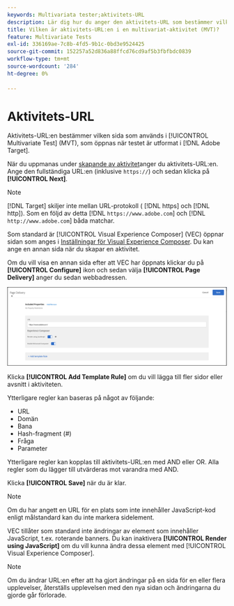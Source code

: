 ```yaml
---
keywords: Multivariata tester;aktivitets-URL
description: Lär dig hur du anger den aktivitets-URL som bestämmer vilken sida som ska användas i testet och som öppnas när aktiviteten Multivariate Test har utformats med Adobe Target.
title: Vilken är aktivitets-URL:en i en multivariat-aktivitet (MVT)?
feature: Multivariate Tests
exl-id: 336169ae-7c8b-4fd5-9b1c-0bd3e9524425
source-git-commit: 152257a52d836a88ffcd76cd9af5b3fbfbdc0839
workflow-type: tm+mt
source-wordcount: '284'
ht-degree: 0%

---
```


# Aktivitets-URL

Aktivitets-URL:en bestämmer vilken sida som används i [!UICONTROL Multivariate Test] (MVT), som öppnas när testet är utformat i [!DNL Adobe Target].

När du uppmanas under [skapande av aktivitet](/help/main/c-activities/c-multivariate-testing/t-create-multivariate-test/create-multivariate-test.md)anger du aktivitets-URL:en. Ange den fullständiga URL:en (inklusive `https://`) och sedan klicka på **[!UICONTROL Next]**.

>[!NOTE]
>
>[!DNL Target] skiljer inte mellan URL-protokoll ( [!DNL https] och [!DNL http]). Som en följd av detta [!DNL `https://www.adobe.com`] och [!DNL `http://www.adobe.com`] båda matchar.

Som standard är [!UICONTROL Visual Experience Composer] (VEC) öppnar sidan som anges i [Inställningar för Visual Experience Composer](/help/main/administrating-target/visual-experience-composer-set-up.md). Du kan ange en annan sida när du skapar en aktivitet.

Om du vill visa en annan sida efter att VEC har öppnats klickar du på **[!UICONTROL Configure]** ikon och sedan välja **[!UICONTROL Page Delivery]** anger du sedan webbadressen.

![Dialogrutan Sidleverans](/help/main/c-activities/c-multivariate-testing/t-create-multivariate-test/assets/url-config.png)

Klicka **[!UICONTROL Add Template Rule]** om du vill lägga till fler sidor eller avsnitt i aktiviteten.

Ytterligare regler kan baseras på något av följande:

* URL
* Domän
* Bana
* Hash-fragment (#)
* Fråga
* Parameter

Ytterligare regler kan kopplas till aktivitets-URL:en med AND eller OR. Alla regler som du lägger till utvärderas mot varandra med AND.

Klicka **[!UICONTROL Save]** när du är klar.

>[!NOTE]
>
>Om du har angett en URL för en plats som inte innehåller JavaScript-kod enligt målstandard kan du inte markera sidelement.

VEC tillåter som standard inte ändringar av element som innehåller JavaScript, t.ex. roterande banners. Du kan inaktivera **[!UICONTROL Render using JavaScript]** om du vill kunna ändra dessa element med [!UICONTROL Visual Experience Composer].

>[!NOTE]
>
>Om du ändrar URL:en efter att ha gjort ändringar på en sida för en eller flera upplevelser, återställs upplevelsen med den nya sidan och ändringarna du gjorde går förlorade.
